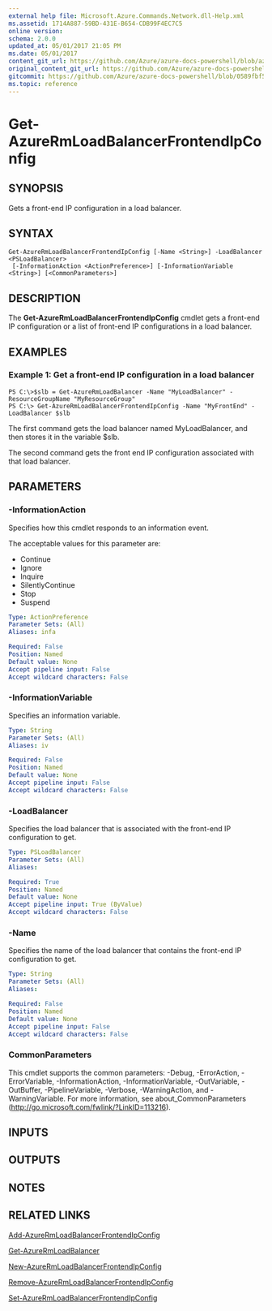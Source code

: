 ```yaml
---
external help file: Microsoft.Azure.Commands.Network.dll-Help.xml
ms.assetid: 1714A887-59BD-431E-B654-CDB99F4EC7C5
online version:
schema: 2.0.0
updated_at: 05/01/2017 21:05 PM
ms.date: 05/01/2017
content_git_url: https://github.com/Azure/azure-docs-powershell/blob/azurestack/azureps-cmdlets-docs/ResourceManager/AzureRM.Network/v1.0.13/Get-AzureRmLoadBalancerFrontendIpConfig.md
original_content_git_url: https://github.com/Azure/azure-docs-powershell/blob/azurestack/azureps-cmdlets-docs/ResourceManager/AzureRM.Network/v1.0.13/Get-AzureRmLoadBalancerFrontendIpConfig.md
gitcommit: https://github.com/Azure/azure-docs-powershell/blob/0589fbf53d27e39e0cf445261d29c64fb0859d62
ms.topic: reference
---
```


# Get-AzureRmLoadBalancerFrontendIpConfig

## SYNOPSIS
Gets a front-end IP configuration in a load balancer.

## SYNTAX

```
Get-AzureRmLoadBalancerFrontendIpConfig [-Name <String>] -LoadBalancer <PSLoadBalancer>
 [-InformationAction <ActionPreference>] [-InformationVariable <String>] [<CommonParameters>]
```

## DESCRIPTION
The **Get-AzureRmLoadBalancerFrontendIpConfig** cmdlet gets a front-end IP configuration or a list of front-end IP configurations in a load balancer.

## EXAMPLES

### Example 1: Get a front-end IP configuration in a load balancer
```
PS C:\>$slb = Get-AzureRmLoadBalancer -Name "MyLoadBalancer" -ResourceGroupName "MyResourceGroup"
PS C:\> Get-AzureRmLoadBalancerFrontendIpConfig -Name "MyFrontEnd" -LoadBalancer $slb
```

The first command gets the load balancer named MyLoadBalancer, and then stores it in the variable $slb.

The second command gets the front end IP configuration associated with that load balancer.

## PARAMETERS

### -InformationAction
Specifies how this cmdlet responds to an information event.

The acceptable values for this parameter are:

- Continue
- Ignore
- Inquire
- SilentlyContinue
- Stop
- Suspend

```yaml
Type: ActionPreference
Parameter Sets: (All)
Aliases: infa

Required: False
Position: Named
Default value: None
Accept pipeline input: False
Accept wildcard characters: False
```

### -InformationVariable
Specifies an information variable.

```yaml
Type: String
Parameter Sets: (All)
Aliases: iv

Required: False
Position: Named
Default value: None
Accept pipeline input: False
Accept wildcard characters: False
```

### -LoadBalancer
Specifies the load balancer that is associated with the front-end IP configuration to get.

```yaml
Type: PSLoadBalancer
Parameter Sets: (All)
Aliases: 

Required: True
Position: Named
Default value: None
Accept pipeline input: True (ByValue)
Accept wildcard characters: False
```

### -Name
Specifies the name of the load balancer that contains the front-end IP configuration to get.

```yaml
Type: String
Parameter Sets: (All)
Aliases: 

Required: False
Position: Named
Default value: None
Accept pipeline input: False
Accept wildcard characters: False
```

### CommonParameters
This cmdlet supports the common parameters: -Debug, -ErrorAction, -ErrorVariable, -InformationAction, -InformationVariable, -OutVariable, -OutBuffer, -PipelineVariable, -Verbose, -WarningAction, and -WarningVariable. For more information, see about_CommonParameters (http://go.microsoft.com/fwlink/?LinkID=113216).

## INPUTS

## OUTPUTS

## NOTES

## RELATED LINKS

[Add-AzureRmLoadBalancerFrontendIpConfig](./Add-AzureRmLoadBalancerFrontendIpConfig.md)

[Get-AzureRmLoadBalancer](./Get-AzureRmLoadBalancer.md)

[New-AzureRmLoadBalancerFrontendIpConfig](./New-AzureRmLoadBalancerFrontendIpConfig.md)

[Remove-AzureRmLoadBalancerFrontendIpConfig](./Remove-AzureRmLoadBalancerFrontendIpConfig.md)

[Set-AzureRmLoadBalancerFrontendIpConfig](./Set-AzureRmLoadBalancerFrontendIpConfig.md)


